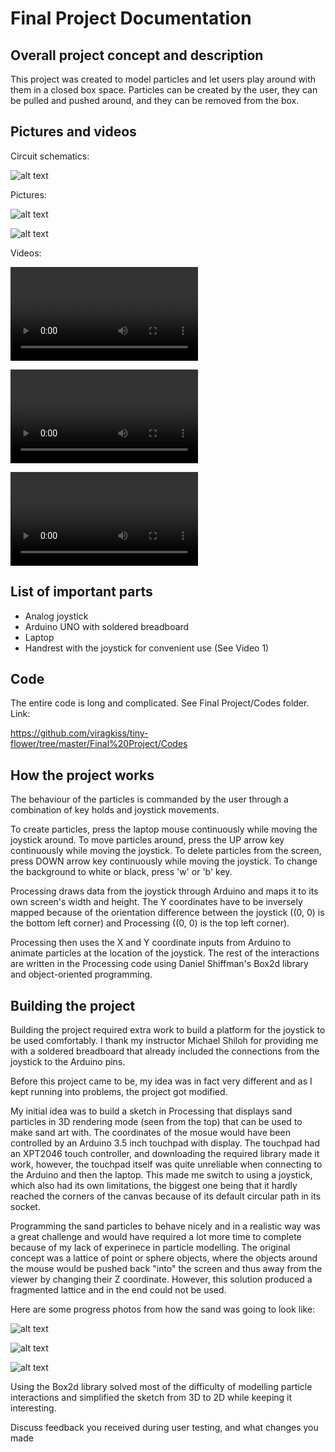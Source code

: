 # **Final Project Documentation**

## **Overall project concept and description**
This project was created to model particles and let users play around with them in a closed box space. Particles can be created by
the user, they can be pulled and pushed around, and they can be removed from the box. 

## **Pictures and videos**
Circuit schematics:

![alt text](https://github.com/viragkiss/tiny-flower/blob/master/Final%20Project/Images%20and%20Videos/IMG_4466.jpg "Image 1")

Pictures:

![alt text](https://github.com/viragkiss/tiny-flower/blob/master/Final%20Project/Images%20and%20Videos/IMG_4462.jpg "Image 1")

![alt text](https://github.com/viragkiss/tiny-flower/blob/master/Final%20Project/Images%20and%20Videos/IMG_4463.PNG "Image 2")

Videos:

![alt text](https://github.com/viragkiss/tiny-flower/blob/master/Final%20Project/Images%20and%20Videos/IMG_4442.MOV "Video 1")

![alt text](https://github.com/viragkiss/tiny-flower/blob/master/Final%20Project/Images%20and%20Videos/001.MOV "Video 2")

![alt text](https://github.com/viragkiss/tiny-flower/blob/master/Final%20Project/Images%20and%20Videos/002.MOV "Video 3")

## **List of important parts**
* Analog joystick
* Arduino UNO with soldered breadboard
* Laptop
* Handrest with the joystick for convenient use (See Video 1)

## **Code**

The entire code is long and complicated. See Final Project/Codes folder. Link:

https://github.com/viragkiss/tiny-flower/tree/master/Final%20Project/Codes

## **How the project works**

The behaviour of the particles is commanded by the user through a combination of key holds and joystick movements.

To create particles, press the laptop mouse continuously while moving the joystick around.
To move particles around, press the UP arrow key continuously while moving the joystick.
To delete particles from the screen, press DOWN arrow key continuously while moving the joystick.
To change the background to white or black, press 'w' or 'b' key.

Processing draws data from the joystick through Arduino and maps it to its own screen's width and height. The Y coordinates have to be inversely mapped because of the orientation difference between the joystick ((0, 0) is the bottom left corner) and Processing ((0, 0) is the top left corner).

Processing then uses the X and Y coordinate inputs from Arduino to animate particles at the location of the joystick.
The rest of the interactions are written in the Processing code using Daniel Shiffman's Box2d library and object-oriented programming.

## **Building the project**

Building the project required extra work to build a platform for the joystick to be used comfortably. I thank my instructor Michael Shiloh for providing me with a soldered breadboard that already included the connections from the joystick to the Arduino pins.

Before this project came to be, my idea was in fact very different and as I kept running into problems, the project got modified.

My initial idea was to build a sketch in Processing that displays sand particles in 3D rendering mode (seen from the top) that can be 
used to make sand art with. The coordinates of the mosue would have been controlled by an Arduino 3.5 inch touchpad with display.
The touchpad had an XPT2046 touch controller, and downloading the required library made it work, however, the touchpad itself was
quite unreliable when connecting to the Arduino and then the laptop. This made me switch to using a joystick, which also had its own limitations, the biggest one being that it hardly reached the corners of the canvas because of its default circular path in its socket.

Programming the sand particles to behave nicely and in a realistic way was a great challenge and would have required a lot more time to
complete because of my lack of experinece in particle modelling. The original concept was a lattice of point or sphere objects, where the objects around the mouse would be pushed back "into" the screen and thus away from the viewer by changing their Z coordinate.
However, this solution produced a fragmented lattice and in the end could not be used.

Here are some progress photos from how the sand was going to look like:

![alt text](https://github.com/viragkiss/tiny-flower/blob/master/Final%20Project/Images%20and%20Videos/spheres.JPG "Spheres")

![alt text](https://github.com/viragkiss/tiny-flower/blob/master/Final%20Project/Images%20and%20Videos/sanpoints.JPG "Sandpoints")

![alt text](https://github.com/viragkiss/tiny-flower/blob/master/Final%20Project/Images%20and%20Videos/sandgrains_color.JPG "Colored")

Using the Box2d library solved most of the difficulty of modelling particle interactions and simplified the sketch from 3D to 2D while
keeping it interesting. 

Discuss feedback you received during user testing, and what changes you made
